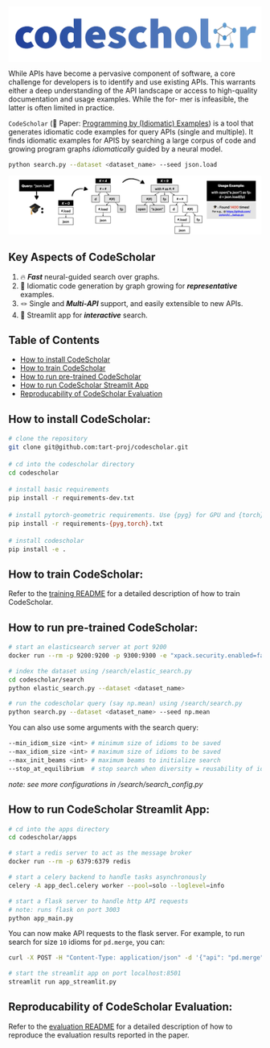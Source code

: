 <img align="center" src="./codescholar.png"/>

While APIs have become a pervasive component of software, a core
challenge for developers is to identify and use existing APIs. This
warrants either a deep understanding of the API landscape or access
to high-quality documentation and usage examples. While the for-
mer is infeasible, the latter is often limited in practice. 

`CodeScholar` (📝 Paper: [Programming by (Idiomatic) Examples](-)) is a tool that generates idiomatic code examples for
query APIs (single and multiple). It finds idiomatic examples for APIS by searching a large
corpus of code and growing program graphs *idiomatically* guided by a neural model.

```bash
python search.py --dataset <dataset_name> --seed json.load
```

![overview](./doc/overview.png)


## Key Aspects of CodeScholar
1. 🔥 ***Fast*** neural-guided search over graphs.
2. 🧠 Idiomatic code generation by graph growing for ***representative*** examples.
3. 🪢 Single and ***Multi-API*** support, and easily extensible to new APIs.
4. 🚀 Streamlit app for ***interactive*** search.


## Table of Contents
- [How to install CodeScholar](#how-to-install-codescholar)
- [How to train CodeScholar](#how-to-train-codescholar)
- [How to run pre-trained CodeScholar](#how-to-run-pre-trained-codescholar)
- [How to run CodeScholar Streamlit App](#how-to-run-codescholar-streamlit-app)
- [Reproducability of CodeScholar Evaluation](#reproducability-of-codescholar-evaluation)



How to install CodeScholar:
-----------------------
```bash
# clone the repository
git clone git@github.com:tart-proj/codescholar.git

# cd into the codescholar directory
cd codescholar

# install basic requirements
pip install -r requirements-dev.txt

# install pytorch-geometric requirements. Use {pyg} for GPU and {torch} for CPU
pip install -r requirements-{pyg,torch}.txt

# install codescholar
pip install -e .
```


How to train CodeScholar:
-----------------------
Refer to the [training README](./codescholar/train/README.md) for a detailed description of how to train CodeScholar.


How to run pre-trained CodeScholar:
-----------------------
    
```bash
# start an elasticsearch server at port 9200
docker run --rm -p 9200:9200 -p 9300:9300 -e "xpack.security.enabled=false" -e "discovery.type=single-node" docker.elastic.co/elasticsearch/elasticsearch:8.7.0
```

```bash
# index the dataset using /search/elastic_search.py
cd codescholar/search
python elastic_search.py --dataset <dataset_name>
```

```bash
# run the codescholar query (say np.mean) using /search/search.py
python search.py --dataset <dataset_name> --seed np.mean
```

You can also use some arguments with the search query:
```bash
--min_idiom_size <int> # minimum size of idioms to be saved
--max_idiom_size <int> # maximum size of idioms to be saved
--max_init_beams <int> # maximum beams to initialize search
--stop_at_equilibrium  # stop search when diversity = reusability of idioms
```
*note: see more configurations in /search/search_config.py*

How to run CodeScholar Streamlit App:
---------------------------

```bash
# cd into the apps directory
cd codescholar/apps
```

```bash
# start a redis server to act as the message broker
docker run --rm -p 6379:6379 redis
```

```bash
# start a celery backend to handle tasks asynchronously
celery -A app_decl.celery worker --pool=solo --loglevel=info
```

```bash
# start a flask server to handle http API requests
# note: runs flask on port 3003
python app_main.py
```

You can now make API requests to the flask server. For example, to run search for size `10` idioms for `pd.merge`, you can:
```bash
curl -X POST -H "Content-Type: application/json" -d '{"api": "pd.merge", "size": 10}' http://localhost:3003/search
```

```bash
# start the streamlit app on port localhost:8501
streamlit run app_streamlit.py
```

Reproducability of CodeScholar Evaluation:
---------------------------
Refer to the [evaluation README](./codescholar/evaluation/README.md) for a detailed description of how to reproduce the evaluation results reported in the paper.
